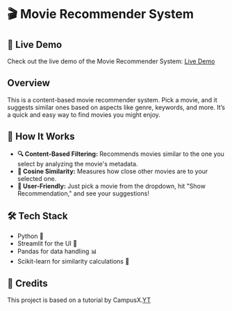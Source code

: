 # 🎬 Movie Recommender System

## 🔗 Live Demo

Check out the live demo of the Movie Recommender System: [Live Demo](https://movie-recommender-3z3qmeiappkhwb9parznfrh.streamlit.app/)

## Overview

This is a content-based movie recommender system. Pick a movie, and it suggests similar ones based on aspects like genre, keywords, and more. It’s a quick and easy way to find movies you might enjoy.

## 🚀 How It Works

- **🔍 Content-Based Filtering:** Recommends movies similar to the one you select by analyzing the movie's metadata.
- **📏 Cosine Similarity:** Measures how close other movies are to your selected one.
- **🎯 User-Friendly:** Just pick a movie from the dropdown, hit "Show Recommendation," and see your suggestions!

## 🛠️ Tech Stack

- Python 🐍
- Streamlit for the UI 🎨
- Pandas for data handling 📊
- Scikit-learn for similarity calculations 🧠

## 🙏 Credits

This project is based on a tutorial by CampusX.[YT](https://movie-recommender-3z3qmeiappkhwb9parznfrh.streamlit.app/)
